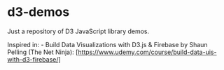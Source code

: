 # d3-demos
Just a repository of D3 JavaScript library demos.

Inspired in:
    - Build Data Visualizations with D3.js & Firebase by Shaun Pelling (The Net Ninja): [https://www.udemy.com/course/build-data-uis-with-d3-firebase/]